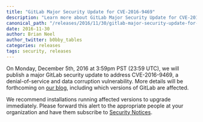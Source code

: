 ```yaml
---
title: "GitLab Major Security Update for CVE-2016-9469"
description: "Learn more about GitLab Major Security Update for CVE-2016-9469"
canonical_path: "/releases/2016/11/30/gitlab-major-security-update-for-cve-2016-9469/"
date: 2016-11-30
author: Brian Neel
author_twitter: b0bby_tables
categories: releases
tags: security, releases
---
```


On Monday, December 5th, 2016 at 3:59pm PST (23:59 UTC), we will publish a major
GitLab security update to address CVE-2016-9469, a denial-of-service and data
corruption vulnerability. More details will be forthcoming on [our blog],
including which versions of GitLab are affected.

We recommend installations running affected versions to upgrade
immediately. Please forward this alert to the appropriate people at your
organization and have them subscribe to [Security Notices].

[our blog]: /blog/
[Security Notices]: /company/contact/#security-notices

<!-- more -->
